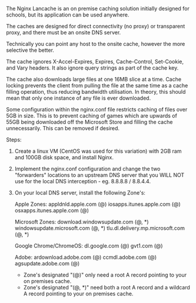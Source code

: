 The Nginx Lancache is an on premise caching solution initially designed for schools, but its application can be used anywhere.

The caches are designed for direct connectivity (no proxy) or transparent proxy, and there must be an onsite DNS server.

Technically you can point any host to the onsite cache, however the more selective the better.

The cache ignores X-Accel-Expires, Expires, Cache-Control, Set-Cookie, and Vary headers. It also ignore query strings as part of
the cache key.

The cache also downloads large files at one 16MB slice at a time. Cache locking prevents the client from pulling the file at the same
time as a cache filling operation, thus reducing bandwidth utilisation. In theory, this should mean that only one instance of any file
is ever downloaded.

Some configuration within the nginx.conf file restricts caching of files over 5GB in size. This is to prevent caching of games which
are upwards of 55GB being downloaded off the Microsoft Store and filling the cache unnecessarily. This can be removed if desired.

Steps:
1. Create a linux VM (CentOS was used for this variation) with 2GB ram and 100GB disk space, and install Nginx.
2. Implement the nginx.conf configuration and change the two "forwarders" locations to an upstream DNS server that you WILL NOT use
   for the local DNS interception - eg. 8.8.8.8 / 8.8.4.4.
3. On your local DNS server, install the following Zone's:

    Apple Zones:
       appldnld.apple.com (@)
       iosapps.itunes.apple.com (@)
       osxapps.itunes.apple.com (@)

    Microsoft Zones:
       download.windowsupdate.com (@, *)
       windowsupdate.microsoft.com (@, *)
       tlu.dl.delivery.mp.microsoft.com (@, *)

    Google Chrome/ChromeOS:
       dl.google.com (@)
       gvt1.com (@)

    Adobe:
       ardownload.adobe.com (@)
       ccmdl.adobe.com (@)
       agsupdate.adobe.com (@)

    * Zone's designated "(@)" only need a root A record pointing to your on premises cache.
    * Zone's designated "(@, *)" need both a root A record and a wildcard A record pointing to your on premises cache.
